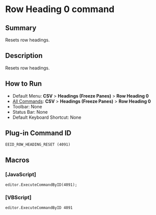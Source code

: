 # Row Heading 0 command

## Summary

Resets row headings.

## Description

Resets row headings.

## How to Run

- Default Menu: **CSV** \> **Headings (Freeze Panes)** \> **Row Heading 0**
- [All Commands](../tools/all_commands): **CSV** \> **Headings (Freeze Panes)** \> **Row Heading 0**
- Toolbar: None
- Status Bar: None
- Default Keyboard Shortcut: None

## Plug-in Command ID

```
EEID_ROW_HEADING_RESET (4091)```

## Macros

### \[JavaScript\]

```
editor.ExecuteCommandByID(4091);
```

### \[VBScript\]

```
editor.ExecuteCommandByID 4091
```
